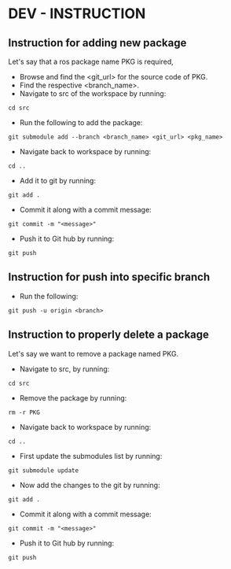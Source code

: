 # DEV - INSTRUCTION

## Instruction for adding new package
Let's say that a ros package name PKG is required,
- Browse and find the <git_url> for the source code of PKG.
- Find the respective <branch_name>.
- Navigate to src of the workspace by running:
```
cd src
```
- Run the following to add the package:
```
git submodule add --branch <branch_name> <git_url> <pkg_name>
```
- Navigate back to workspace by running:
```
cd ..
```
- Add it to git by running:
```
git add .
```
- Commit it along with a commit message:
```
git commit -m "<message>"
```
- Push it to Git hub by running:
```
git push
```

## Instruction for push into specific branch
- Run the following:
```
git push -u origin <branch>
```

## Instruction to properly delete a package
Let's say we want to remove a package named PKG.
- Navigate to src, by running:
```
cd src
```
- Remove the package by running:
```
rm -r PKG
```
- Navigate back to workspace by running:
```
cd ..
```
- First update the submodules list by running:
```
git submodule update
```
- Now add the changes to the git by running:
```
git add .
```
- Commit it along with a commit message:
```
git commit -m "<message>"
```
- Push it to Git hub by running:
```
git push
```
